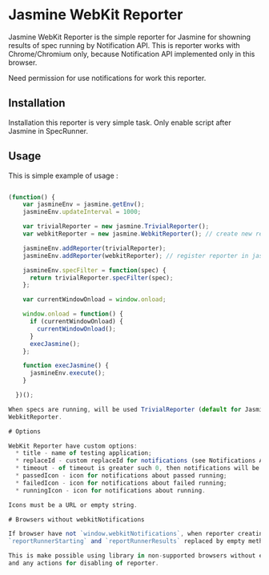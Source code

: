 # Jasmine WebKit Reporter

Jasmine WebKit Reporter is the simple reporter for Jasmine for showning results
of spec running by Notification API. This is reporter works with Chrome/Chromium
only, because Notification API implemented only in this browser.

Need permission for use notifications for work this reporter.

## Installation

Installation this reporter is very simple task. Only enable script after Jasmine in
SpecRunner.

## Usage

This is simple example of usage :

``` javascript

(function() {
    var jasmineEnv = jasmine.getEnv();
    jasmineEnv.updateInterval = 1000;

    var trivialReporter = new jasmine.TrivialReporter();
    var webkitReporter = new jasmine.WebkitReporter(); // create new reporter instance

    jasmineEnv.addReporter(trivialReporter);
    jasmineEnv.addReporter(webkitReporter); // register reporter in jasmineEnv

    jasmineEnv.specFilter = function(spec) {
      return trivialReporter.specFilter(spec);
    };

    var currentWindowOnload = window.onload;

    window.onload = function() {
      if (currentWindowOnload) {
        currentWindowOnload();
      }
      execJasmine();
    };

    function execJasmine() {
      jasmineEnv.execute();
    }

  })();

When specs are running, will be used TrivialReporter (default for Jasmine), and
WebkitReporter.

# Options

WebKit Reporter have custom options:
  * title - name of testing application;
  * replaceId - custom replaceId for notifications (see Notifications API Draft);
  * timeout - of timeout is greater such 0, then notifications will be autoclosed after timeout;
  * passedIcon - icon for notifications about passed running;
  * failedIcon - icon for notifications about failed running;
  * runningIcon - icon for notifications about running.

Icons must be a URL or empty string.

# Browsers without webkitNotifications

If browser have not `window.webkitNotifications`, when reporter creating methods
`reportRunnerStarting` and `reportRunnerResults` replaced by empty methods.

This is make possible using library in non-supported browsers without exceptions,
and any actions for disabling of reporter.

